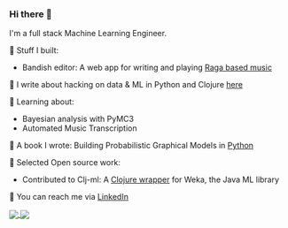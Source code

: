 ### Hi there 👋

I'm a full stack Machine Learning Engineer. 

🔧 Stuff I built:

  - Bandish editor: A web app for writing and playing [Raga based music](https://bandish.netlify.app)

:memo: I write about hacking on data & ML in Python and Clojure [here](https://kaal-daari.medium.com/)

:microscope: Learning about:
  - Bayesian analysis with PyMC3
  - Automated Music Transcription 

:book: A book I wrote: Building Probabilistic Graphical Models in [Python](https://www.packtpub.com/product/building-probabilistic-graphical-models-with-python/9781783289004)

:izakaya_lantern: Selected Open source work:
  - Contributed to Clj-ml: A [Clojure wrapper](https://github.com/shark8me/clj-ml) for Weka, the Java ML library
  
:incoming_envelope: You can reach me via [LinkedIn](https://www.linkedin.com/in/karkerakiran/)

<a href="https://github.com/anuraghazra/github-readme-stats">
  <img align="center" src="https://github-readme-stats.vercel.app/api?username=shark8me&count_private=true&include_all_commits=true" />
</a>
<a href="https://github.com/anuraghazra/convoychat">
  <img align="center" src="https://github-readme-stats.vercel.app/api/top-langs/?username=shark8me&langs_count=10" />
</a>
